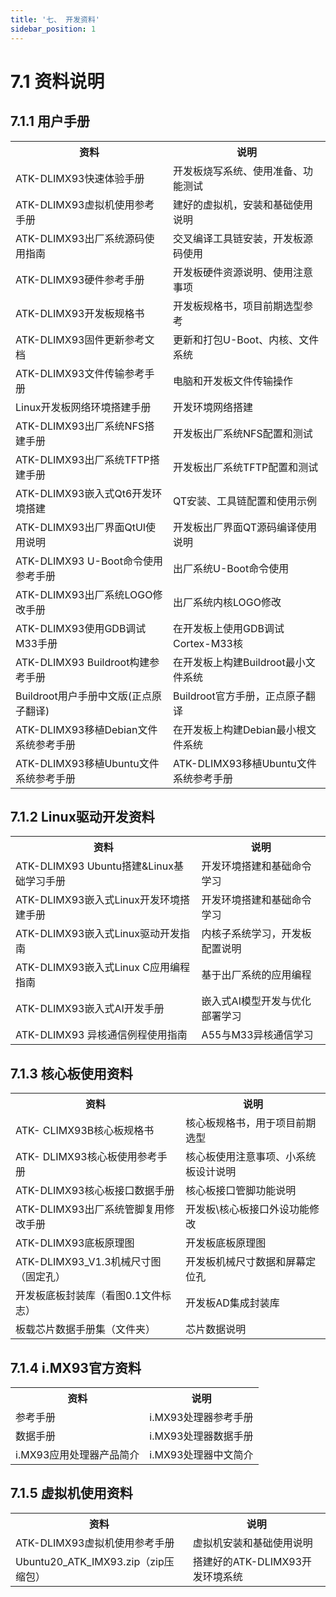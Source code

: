 ```yaml
---
title: '七、 开发资料'
sidebar_position: 1
---
```


# 7.1 资料说明

## 7.1.1 用户手册

<div class="climx93b_center-table-div">
<table class="climx93b_center-table">
  <tr>
    <th>资料</th>
    <th>说明</th>
  </tr>
  <tr>
    <td>ATK-DLIMX93快速体验手册</td>
    <td>开发板烧写系统、使用准备、功能测试</td>
  </tr>
  <tr>
    <td>ATK-DLIMX93虚拟机使用参考手册</td>
    <td>建好的虚拟机，安装和基础使用说明</td>
  </tr>
  <tr>
    <td>ATK-DLIMX93出厂系统源码使用指南</td>
    <td>交叉编译工具链安装，开发板源码使用</td>
  </tr>
  <tr>
    <td>ATK-DLIMX93硬件参考手册</td>
    <td>开发板硬件资源说明、使用注意事项</td>
  </tr>
  <tr>
    <td>ATK-DLIMX93开发板规格书</td>
    <td>开发板规格书，项目前期选型参考</td>
  </tr>
  <tr>
    <td>ATK-DLIMX93固件更新参考文档</td>
    <td>更新和打包U-Boot、内核、文件系统</td>
  </tr>
  <tr>
    <td>ATK-DLIMX93文件传输参考手册</td>
    <td>电脑和开发板文件传输操作</td>
  </tr>
  <tr>
    <td>Linux开发板网络环境搭建手册</td>
    <td>开发环境网络搭建</td>
  </tr>
  <tr>
    <td>ATK-DLIMX93出厂系统NFS搭建手册</td>
    <td>开发板出厂系统NFS配置和测试</td>
  </tr>
  <tr>
    <td>ATK-DLIMX93出厂系统TFTP搭建手册</td>
    <td>开发板出厂系统TFTP配置和测试</td>
  </tr>
  <tr>
    <td>ATK-DLIMX93嵌入式Qt6开发环境搭建</td>
    <td>QT安装、工具链配置和使用示例</td>
  </tr>
  <tr>
    <td>ATK-DLIMX93出厂界面QtUI使用说明</td>
    <td>开发板出厂界面QT源码编译使用说明</td>
  </tr>
  <tr>
    <td>ATK-DLIMX93 U-Boot命令使用参考手册</td>
    <td>出厂系统U-Boot命令使用</td>
  </tr>
  <tr>
    <td>ATK-DLIMX93出厂系统LOGO修改手册</td>
    <td>出厂系统内核LOGO修改</td>
  </tr>
  <tr>
    <td>ATK-DLIMX93使用GDB调试M33手册</td>
    <td>在开发板上使用GDB调试Cortex-M33核</td>
  </tr>
  <tr>
    <td>ATK-DLIMX93 Buildroot构建参考手册</td>
    <td>在开发板上构建Buildroot最小文件系统</td>
  </tr>
  <tr>
    <td>Buildroot用户手册中文版(正点原子翻译)</td>
    <td>Buildroot官方手册，正点原子翻译</td>
  </tr>
  <tr>
    <td>ATK-DLIMX93移植Debian文件系统参考手册</td>
    <td>在开发板上构建Debian最小根文件系统</td>
  </tr>
  <tr>
    <td>ATK-DLIMX93移植Ubuntu文件系统参考手册</td>
    <td>ATK-DLIMX93移植Ubuntu文件系统参考手册</td>
  </tr>
</table>
</div>

## 7.1.2 Linux驱动开发资料

<div class="climx93b_center-table-div">
<table class="climx93b_center-table">
  <tr>
    <th>资料</th>
    <th>说明</th>
  </tr>
  <tr>
    <td>ATK-DLIMX93 Ubuntu搭建&Linux基础学习手册</td>
    <td>开发环境搭建和基础命令学习</td>
  </tr>
  <tr>
    <td>ATK-DLIMX93嵌入式Linux开发环境搭建手册</td>
    <td>开发环境搭建和基础命令学习</td>
  </tr>
  <tr>
    <td>ATK-DLIMX93嵌入式Linux驱动开发指南</td>
    <td>内核子系统学习，开发板配置说明</td>
  </tr>
  <tr>
    <td>ATK-DLIMX93嵌入式Linux C应用编程指南</td>
    <td>基于出厂系统的应用编程</td>
  </tr>
  <tr>
    <td>ATK-DLIMX93嵌入式AI开发手册</td>
    <td>嵌入式AI模型开发与优化部署学习</td>
  </tr>
  <tr>
    <td>ATK-DLIMX93 异核通信例程使用指南</td>
    <td>A55与M33异核通信学习</td>
  </tr>
</table>
</div>


## 7.1.3 核心板使用资料

<div class="climx93b_center-table-div">
<table class="climx93b_center-table">
  <tr>
    <th>资料</th>
    <th>说明</th>
  </tr>
  <tr>
    <td>ATK- CLIMX93B核心板规格书</td>
    <td>核心板规格书，用于项目前期选型</td>
  </tr>
  <tr>
    <td>ATK- DLIMX93核心板使用参考手册</td>
    <td>核心板使用注意事项、小系统板设计说明</td>
  </tr>
  <tr>
    <td>ATK-DLIMX93核心板接口数据手册</td>
    <td>核心板接口管脚功能说明</td>
  </tr>
  <tr>
    <td>ATK-DLIMX93出厂系统管脚复用修改手册</td>
    <td>开发板\核心板接口外设功能修改</td>
  </tr>
  <tr>
    <td>ATK-DLIMX93底板原理图</td>
    <td>开发板底板原理图</td>
  </tr>
  <tr>
    <td>ATK-DLIMX93_V1.3机械尺寸图（固定孔）</td>
    <td>开发板机械尺寸数据和屏幕定位孔</td>
  </tr>
  <tr>
    <td>开发板底板封装库（看图0.1文件标志）</td>
    <td>开发板AD集成封装库</td>
  </tr>
  <tr>
    <td>板载芯片数据手册集（文件夹）</td>
    <td>芯片数据说明</td>
  </tr>
</table>
</div>

## 7.1.4 i.MX93官方资料

<div class="climx93b_center-table-div">
<table class="climx93b_center-table">
  <tr>
    <th>资料</th>
    <th>说明</th>
  </tr>
  <tr>
    <td>参考手册</td>
    <td>i.MX93处理器参考手册</td>
  </tr>
  <tr>
    <td>数据手册</td>
    <td>i.MX93处理器数据手册</td>
  </tr>
  <tr>
    <td>i.MX93应用处理器产品简介</td>
    <td>i.MX93处理器中文简介</td>
  </tr>
</table>
</div>

## 7.1.5 虚拟机使用资料


<div class="climx93b_center-table-div">
<table class="climx93b_center-table">
  <tr>
    <th>资料</th>
    <th>说明</th>
  </tr>
  <tr>
    <td>ATK-DLIMX93虚拟机使用参考手册</td>
    <td>虚拟机安装和基础使用说明</td>
  </tr>
  <tr>
    <td>Ubuntu20_ATK_IMX93.zip（zip压缩包）</td>
    <td>搭建好的ATK-DLIMX93开发环境系统</td>
  </tr>
</table>
</div>




